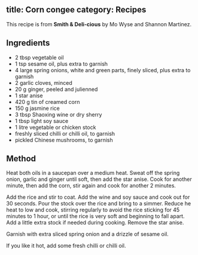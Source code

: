 title: Corn congee
category: Recipes
---
This recipe is from __Smith & Deli-cious__ by Mo Wyse and Shannon Martinez.

## Ingredients
- 2 tbsp vegetable oil
- 1 tsp sesame oil, plus extra to garnish
- 4 large spring onions, white and green parts, finely sliced, plus extra to garnish
- 2 garlic cloves, minced
- 20 g ginger, peeled and julienned
- 1 star anise
- 420 g tin of creamed corn
- 150 g jasmine rice
- 3 tbsp Shaoxing wine or dry sherry
- 1 tbsp light soy sauce
- 1 litre vegetable or chicken stock
- freshly sliced chilli or chilli oil, to garnish
- pickled Chinese mushrooms, to garnish

## Method
Heat both oils in a saucepan over a medium heat. Sweat off the spring onion, garlic and ginger until soft, then add the star anise. Cook for another minute, then add the corn, stir again and cook for another 2 minutes.

Add the rice and stir to coat. Add the wine and soy sauce and cook out for 30 seconds. Pour the stock over the rice and bring to a simmer. Reduce he heat to low and cook, stirring regularly to avoid the rice sticking for 45 minutes to 1 hour, or until the rice is very soft and beginning to fall apart. Add a little extra stock if needed during cooking. Remove the star anise.

Garnish with extra sliced spring onion and a drizzle of sesame oil.

If you like it hot, add some fresh chilli or chilli oil.
